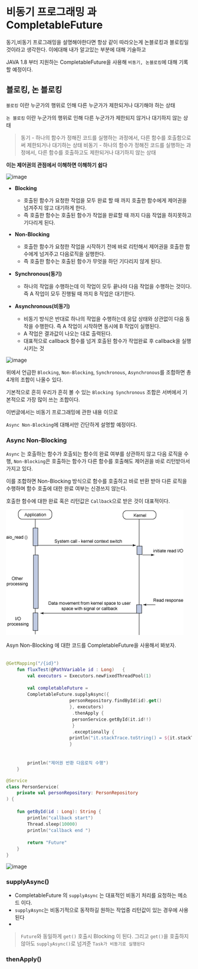 # 비동기 프로그래밍 과 CompletableFuture


동기,비동기 프로그래밍을 설명해야한다면 항상 같이 따라오는게 논블로킹과 블로킹일 것이라고 생각한다. 이에대해 내가 알고있는 부분에 대해 기술하고 

JAVA 1.8 부터 지원하는 CompletableFuture을 사용해 `비동기, 논블로킹`에 대해 기록할 예정이다.


## 블로킹, 논 블로킹

`블로킹` 이란 누군가의 행위로 인해 다른 누군가가 제한되거나 대기해야 하는 상태

`논 블로킹` 이란 누군가의 행위로 인해 다른 누군가가 제한되지 않거나 대기하지 않는 상태

> 동기 - 하나의 함수가 정해진 코드를 실행하는 과정에서, 다른 함수를 호출함으로써 제한되거나 대기하는 상태
> 비동기 - 하나의 함수가 정해진 코드를 실행하는 과정에서, 다른 함수를 호출하고도 제한되거나 대기하지 않는 상태

__이는 제어권의 관점에서 이해하면 이해하기 쉽다__


![image](https://user-images.githubusercontent.com/79154652/229471020-30aa0077-e12e-404f-8b6c-c4d1c13aa3fd.png)


- __Blocking__
  - 호출된 함수가 요청한 작업을 모두 완료 할 때 까지 호출한 함수에게 제어권을 넘겨주지 않고 대기하게 한다.
  - 즉 호출한 함수는 호출된 함수가 작업을 완료할 때 까지 다음 작업을 하지못하고 기다리게 된다.

- __Non-Blocking__
  - 호출한 함수가 요청한 작업을 시작하기 전에 바로 리턴해서 제어권을 호출한 함수에게 넘겨주고 다음로직을 실행한다.
  - 즉 호출한 함수는 호출된 함수가 무엇을 하던 기다리지 않게 된다.


- __Synchronous(동기)__
  - 하나의 작업을 수행하는데 이 작업이 모두 끝나야 다음 작업을 수행하는 것이다. 즉 A 작업이 모두 진행될 때 까지 B 작업은 대기한다.

- __Asynchronous(비동기)__
  - 비동기 방식은 반대로 하나의 작업을 수행하는데 응답 상태와 상관없이 다음 동작을 수행한다. 즉 A 작업이 시작하면 동시에 B 작업이 실행된다.
  - A 작업은 결과값이 나오는 대로 출력된다.
  - 대표적으로 callback 함수를 넘겨 호출된 함수가 작업완료 후 callback을 실행시키는 것

![image](https://user-images.githubusercontent.com/79154652/229472790-4cbb13a3-a2c1-4b25-a255-a370b34749f9.png)


위에서 언급한 `Blocking`, `Non-Blocking`, `Synchronous`, `Asynchronous`를 조합하면 총 4개의 조합이 나올수 있다.

기본적으로 흔히 우리가 흔히 볼 수 있는 `Blocking Synchronous` 조합은 서버에서 기본적으로 가장 많이 쓰는 조합이다.

이번글에서는 비동기 프로그래밍에 관한 내용 이므로 

`Async Non-Blocking`에 대해서만 간단하게 설명할 예정이다.

### Async Non-Blocking

`Async` 는 호출하는 함수가 호출되는 함수의 완료 여부를 상관하지 않고 다음 로직을 수행, `Non-Blocking`은 호출하는 함수가 다른 함수를 호출해도 제어권을 바로 리턴받아서 가지고 있다.

이를 조합하면 Non-Blocking 방식으로 함수를 호출하고 바로 반환 받아 다른 로직을 수행하며 함수 호출에 대한 완료 여부는 신경쓰지 않는다.

호출한 함수에 대한 완료 혹은 리턴값은 `Callback`으로 받은 것이 대표적이다.

![image](https://github.com/binghe819/TIL/blob/master/OS/blocking_nonblocking_%26_synchronous_asynchronous/image/asynchronous_non_blociking.png)


Asyn Non-Blocking 에 대한 코드를 CompletableFuture을 사용해서 봐보자.

~~~kotlin

@GetMapping("/{id}")
    fun fluxTest(@PathVariable id : Long)   {
        val executors = Executors.newFixedThreadPool(1)

        val completableFuture = 
        CompletableFuture.supplyAsync({
                        personRepository.findById(id).get()
                        }, executors)
                         .thenApply {
                         personService.getById(it.id!!)
                         }
                         .exceptionally {
                        println("it.stackTrace.toString() = ${it.stackTrace.toString()}").toString()
                        }


        println("제어권 반환 다음로직 수행")
    }

~~~

~~~Kotlin
@Service
class PersonService(
    private val personRepository: PersonRepository
) {

    fun getById(id : Long): String {
        println("callback start")
        Thread.sleep(10000)
        println("callback end ")

        return "Future"
    }
}
~~~

![image](https://user-images.githubusercontent.com/79154652/230521475-134f8926-3730-467d-8050-e3d00ad00c45.png)


### supplyAsync()
- CompletableFuture 의 `supplyAsync` 는 대표적인 비동기 처리를 요청하는 메소드 이다.
- `supplyAsync`는 비동기적으로 동작하길 원하는 작업중 리턴값이 있는 경우에 사용된다
- 

> `Future`와 동일하게 `get()` 호출시 Blocking 이 된다. 그리고 `get()`을 호출하지 않아도 `supplyAsync()`로 넘겨준 `Task가 비동기로 실행된다`


### thenApply()
